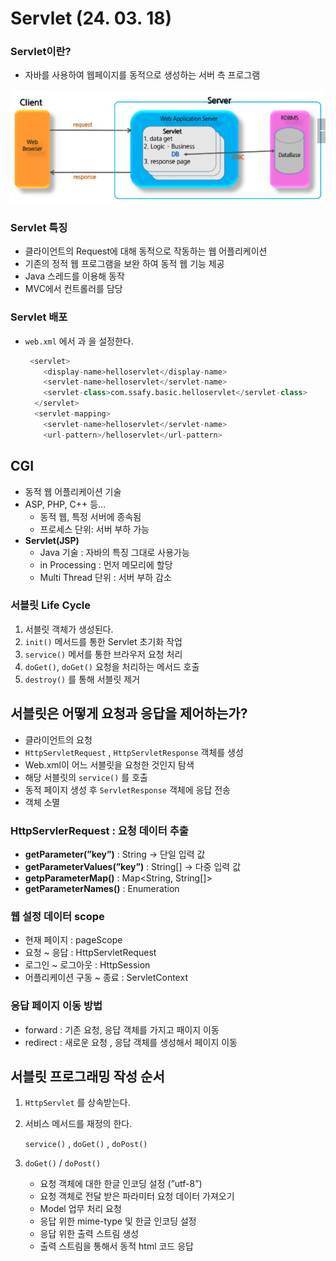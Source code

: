 # Servlet (24. 03. 18)

### Servlet이란?

- 자바를 사용하여 웹페이지를 동적으로 생성하는 서버 측 프로그램

![Untitled](resources/Servlet%20(24%2003%2018)%2089aac47c2b3f42c8bddd2e4069b2a079/Untitled.png)

### Servlet 특징
- 클라이언트의 Request에 대해 동적으로 작동하는 웹 어플리케이션
- 기존의 정적 웹 프로그램을 보완 하여 동적 웹 기능 제공
- Java 스레드를 이용해 동작
- MVC에서 컨트롤러를 담당 

### Servlet 배포

- `web.xml` 에서 <servlet> 과 <servlet-mapping>을 설정한다.
    
    ```sql
     <servlet>
        <display-name>helloservlet</display-name>
        <servlet-name>helloservlet</servlet-name>
        <servlet-class>com.ssafy.basic.helloservlet</servlet-class>
      </servlet>
      <servlet-mapping>
        <servlet-name>helloservlet</servlet-name>
        <url-pattern>/helloservlet</url-pattern>
    ```
    

## CGI

- 동적 웹 어플리케이션 기술
- ASP, PHP, C++ 등…
    - 동적 웹, 특정 서버에 종속됨
    - 프로세스 단위: 서버 부하 가능
- **Servlet(JSP)**
    - Java 기술 : 자바의 특징 그대로 사용가능
    - in Processing : 먼저 메모리에 할당
    - Multi Thread 단위 : 서버 부하 감소
 
### 서블릿 Life Cycle
1. 서블릿 객체가 생성된다.
2. `init()` 메서드를 통한 Servlet 초기화 작업
3. `service()` 메서를 통한 브라우저 요청 처리
4. `doGet()`, `doGet()` 요청을 처리하는 메서드 호출
5. `destroy()` 를 통해 서블릿 제거 

## 서블릿은 어떻게 요청과 응답을 제어하는가?

- 클라이언트의 요청
- `HttpServletRequest` , `HttpServletResponse` 객체를 생성
- Web.xml이 어느 서블릿을 요청한 것인지 탐색
- 해당 서블릿의 `service()` 를 호출
- 동적 페이지 생성 후 `ServletResponse` 객체에 응답 전송
- 객체 소멸 

### HttpServlerRequest : 요청 데이터 추출

- **getParameter(”key”)** : String → 단일 입력 값
- **getParameterValues(”key”)** : String[] → 다중 입력 값
- **getpParameterMap()** : Map<String, String[]>
- **getParameterNames()** : Enumeration

### 웹 설정 데이터 scope

- 현재 페이지 : pageScope
- 요청 ~ 응답 : HttpServletRequest
- 로그인 ~ 로그아웃 : HttpSession
- 어플리케이션 구동 ~ 종료 : ServletContext

### 응답 페이지 이동 방법

- forward : 기존 요청, 응답 객체를 가지고 패이지 이동
- redirect : 새로운 요청 , 응답 객체를 생성해서 페이지 이동


## 서블릿 프로그래밍 작성 순서

1. `HttpServlet` 를 상속받는다.
2. 서비스 메서드를 재정의 한다.
    
    `service()` , `doGet()` , `doPost()`
    
3. `doGet()` / `doPost()`
    - 요청 객체에 대한 한글 인코딩 설정 (”utf-8”)
    - 요청 객체로 전달 받은 파라미터 요청 데이터 가져오기
    - Model 업무 처리 요청
    - 응답 위한 mime-type 및 한글 인코딩 설정
    - 응답 위한 출력 스트림 생성
    - 출력 스트림을 통해서 동적 html 코드 응답
